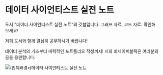 # 데이터 사이언티스트 실전 노트 
도서 "데이터 사이언티스트 실전 노트"의 깃헙입니다. 
그래프 자료, 코드 자료. 확인해 보세요!

저희 도서와 함께 열심히 공부하시기 바랍니다! 

데이터 분석의 기초부터 매력적인 포트폴리오 작성까지!
저희 비제이퍼블릭은 여러분의 꿈을 응원합니다.

![(입체배경x)데이터 사이언티스트 실전 노트](https://user-images.githubusercontent.com/21074282/176066753-b909f5c1-faad-4e4f-9ddb-78ee8f3de84a.png)
